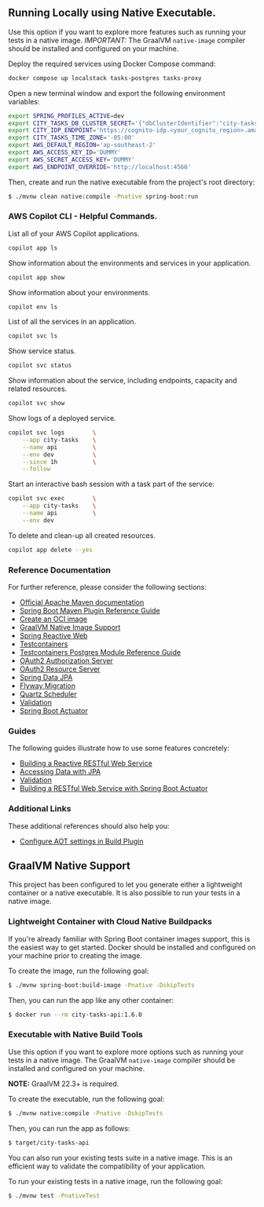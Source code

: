 
## Running Locally using Native Executable.
Use this option if you want to explore more features such as running your tests in a native image.
*IMPORTANT:* The GraalVM `native-image` compiler should be installed and configured on your machine.

Deploy the required services using Docker Compose command:
```bash
docker compose up localstack tasks-postgres tasks-proxy
```

Open a new terminal window and export the following environment variables:
```bash
export SPRING_PROFILES_ACTIVE=dev
export CITY_TASKS_DB_CLUSTER_SECRET='{"dbClusterIdentifier":"city-tasks-db-cluster","password":"postgres123","dbname":"CityTasksDB","engine":"postgres","port":5432,"host":"localhost","username":"postgres"}'
export CITY_IDP_ENDPOINT='https://cognito-idp.<your_cognito_region>.amazonaws.com/<your_cognito_user_pool_id>'
export CITY_TASKS_TIME_ZONE='-05:00'
export AWS_DEFAULT_REGION='ap-southeast-2'
export AWS_ACCESS_KEY_ID='DUMMY'
export AWS_SECRET_ACCESS_KEY='DUMMY'
export AWS_ENDPOINT_OVERRIDE='http://localhost:4566'
```

Then, create and run the native executable from the project's root directory:
```bash
$ ./mvnw clean native:compile -Pnative spring-boot:run
```

### AWS Copilot CLI - Helpful Commands.

List all of your AWS Copilot applications.
```bash
copilot app ls
```

Show information about the environments and services in your application.
```bash
copilot app show
```

Show information about your environments.
```bash
copilot env ls
```

List of all the services in an application.
```bash
copilot svc ls
```

Show service status.
```bash
copilot svc status
```

Show information about the service, including endpoints, capacity and related resources.
```bash
copilot svc show
```

Show logs of a deployed service.
```bash
copilot svc logs        \
    --app city-tasks    \
    --name api          \
    --env dev           \
    --since 1h          \
    --follow
```
Start an interactive bash session with a task part of the service:
```bash
copilot svc exec        \
    --app city-tasks    \
    --name api          \
    --env dev
```
To delete and clean-up all created resources.
```bash
copilot app delete --yes
```

### Reference Documentation
For further reference, please consider the following sections:

* [Official Apache Maven documentation](https://maven.apache.org/guides/index.html)
* [Spring Boot Maven Plugin Reference Guide](https://docs.spring.io/spring-boot/docs/3.1.1/maven-plugin/reference/html/)
* [Create an OCI image](https://docs.spring.io/spring-boot/docs/3.1.1/maven-plugin/reference/html/#build-image)
* [GraalVM Native Image Support](https://docs.spring.io/spring-boot/docs/3.1.1/reference/html/native-image.html#native-image)
* [Spring Reactive Web](https://docs.spring.io/spring-boot/docs/3.1.1/reference/htmlsingle/#web.reactive)
* [Testcontainers](https://www.testcontainers.org/)
* [Testcontainers Postgres Module Reference Guide](https://www.testcontainers.org/modules/databases/postgres/)
* [OAuth2 Authorization Server](https://docs.spring.io/spring-boot/docs/3.1.1/reference/htmlsingle/#web.security.oauth2.authorization-server)
* [OAuth2 Resource Server](https://docs.spring.io/spring-security/reference/reactive/oauth2/resource-server/)
* [Spring Data JPA](https://docs.spring.io/spring-boot/docs/3.1.1/reference/htmlsingle/#data.sql.jpa-and-spring-data)
* [Flyway Migration](https://docs.spring.io/spring-boot/docs/3.1.1/reference/htmlsingle/#howto.data-initialization.migration-tool.flyway)
* [Quartz Scheduler](https://docs.spring.io/spring-boot/docs/3.1.1/reference/htmlsingle/#io.quartz)
* [Validation](https://docs.spring.io/spring-boot/docs/3.1.1/reference/htmlsingle/#io.validation)
* [Spring Boot Actuator](https://docs.spring.io/spring-boot/docs/3.1.1/reference/htmlsingle/#actuator)

### Guides
The following guides illustrate how to use some features concretely:

* [Building a Reactive RESTful Web Service](https://spring.io/guides/gs/reactive-rest-service/)
* [Accessing Data with JPA](https://spring.io/guides/gs/accessing-data-jpa/)
* [Validation](https://spring.io/guides/gs/validating-form-input/)
* [Building a RESTful Web Service with Spring Boot Actuator](https://spring.io/guides/gs/actuator-service/)

### Additional Links
These additional references should also help you:

* [Configure AOT settings in Build Plugin](https://docs.spring.io/spring-boot/docs/3.1.1/maven-plugin/reference/htmlsingle/#aot)

## GraalVM Native Support
This project has been configured to let you generate either a lightweight container or a native executable.
It is also possible to run your tests in a native image.

### Lightweight Container with Cloud Native Buildpacks
If you're already familiar with Spring Boot container images support, this is the easiest way to get started.
Docker should be installed and configured on your machine prior to creating the image.

To create the image, run the following goal:

```bash
$ ./mvnw spring-boot:build-image -Pnative -DskipTests
```

Then, you can run the app like any other container:

```bash
$ docker run --rm city-tasks-api:1.6.0
```

### Executable with Native Build Tools
Use this option if you want to explore more options such as running your tests in a native image.
The GraalVM `native-image` compiler should be installed and configured on your machine.

**NOTE:** GraalVM 22.3+ is required.

To create the executable, run the following goal:

```bash
$ ./mvnw native:compile -Pnative -DskipTests
```

Then, you can run the app as follows:
```bash
$ target/city-tasks-api
```

You can also run your existing tests suite in a native image.
This is an efficient way to validate the compatibility of your application.

To run your existing tests in a native image, run the following goal:

```bash
$ ./mvnw test -PnativeTest
```
